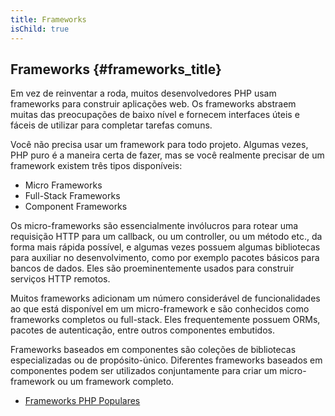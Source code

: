```yaml
---
title: Frameworks
isChild: true
---
```


## Frameworks {#frameworks_title}

Em vez de reinventar a roda, muitos desenvolvedores PHP usam frameworks para construir aplicações web. Os frameworks
abstraem muitas das preocupações de baixo nível e fornecem interfaces úteis e fáceis de utilizar para completar
tarefas comuns.

Você não precisa usar um framework para todo projeto. Algumas vezes, PHP puro é a maneira certa de fazer, mas se você
realmente precisar de um framework existem três tipos disponíveis:

* Micro Frameworks
* Full-Stack Frameworks
* Component Frameworks

Os micro-frameworks são essencialmente invólucros para rotear uma requisição HTTP para um callback, ou um controller,
ou um método etc., da forma mais rápida possível, e algumas vezes possuem algumas bibliotecas para auxiliar no
desenvolvimento, como por exemplo pacotes básicos para bancos de dados. Eles são proeminentemente usados para
construir serviços HTTP remotos.

Muitos frameworks adicionam um número considerável de funcionalidades ao que está disponível em um micro-framework e
são conhecidos como frameworks completos ou full-stack. Eles frequentemente possuem ORMs, pacotes de autenticação,
entre outros componentes embutidos.

Frameworks baseados em componentes são coleções de bibliotecas especializadas ou de propósito-único. Diferentes
frameworks baseados em componentes podem ser utilizados conjuntamente para criar um micro-framework ou um framework
completo.

* [Frameworks PHP Populares](https://github.com/codeguy/php-the-right-way/wiki/Frameworks)
